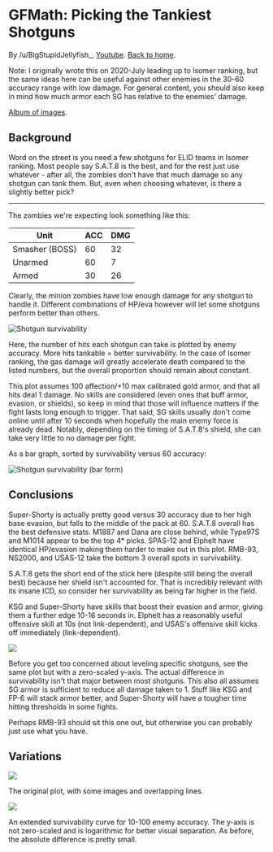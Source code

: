 # GFMath: Picking the Tankiest Shotguns

By /u/BigStupidJellyfish_, [Youtube](https://www.youtube.com/channel/UCXYXbrsfJJfvE5LJ9Bnu_fQ). [Back to home](https://big-stupid-jellyfish.github.io/gfmath/).

Note: I originally wrote this on 2020-July leading up to Isomer ranking, but the same ideas here can be useful against other enemies in the 30-60 accuracy range with low damage.
For general content, you should also keep in mind how much armor each SG has relative to the enemies' damage.

[Album of images](https://imgur.com/a/POHBYIl).

## Background

Word on the street is you need a few shotguns for ELID teams in Isomer ranking.
Most people say S.A.T.8 is the best, and for the rest just use whatever - after all, the zombies don't have that much damage so any shotgun can tank them.
But, even when choosing whatever, is there a slightly better pick?

---

The zombies we're expecting look something like this:

| Unit | ACC | DMG |
|--|--|--|
| Smasher (BOSS) | 60 | 32 |
| Unarmed | 60 | 7 |
| Armed | 30 | 26 |

Clearly, the minion zombies have low enough damage for any shotgun to handle it.
Different combinations of HP/eva however will let some shotguns perform better than others.

![Shotgun survivability](https://i.imgur.com/Fk0OKni.png)

Here, the number of hits each shotgun can take is plotted by enemy accuracy.
More hits tankable = better survivability.
In the case of Isomer ranking, the gas damage will greatly accelerate death compared to the listed numbers, but the overall proportion should remain about constant.

This plot assumes 100 affection/+10 max calibrated gold armor, and that all hits deal 1 damage.
No skills are considered (even ones that buff armor, evasion, or shields), so keep in mind that those will influence matters if the fight lasts long enough to trigger.
That said, SG skills usually don't come online until after 10 seconds when hopefully the main enemy force is already dead.
Notably, depending on the timing of S.A.T.8's shield, she can take very little to no damage per fight.

As a bar graph, sorted by survivability versus 60 accuracy:

![Shotgun survivability (bar form)](https://i.imgur.com/cZojBzE.png)

## Conclusions

Super-Shorty is actually pretty good versus 30 accuracy due to her high base evasion, but falls to the middle of the pack at 60.
S.A.T.8 overall has the best defensive stats.
M1887 and Dana are close behind, while Type97S and M1014 appear to be the top 4\* picks.
SPAS-12 and Elphelt have identical HP/evasion making them harder to make out in this plot.
RMB-93, NS2000, and USAS-12 take the bottom 3 overall spots in survivability.

S.A.T.8 gets the short end of the stick here (despite still being the overall best) because her shield isn't accounted for.
That is incredibly relevant with its insane ICD, so consider her survivability as being far higher in the field.

KSG and Super-Shorty have skills that boost their evasion and armor, giving them a further edge 10-16 seconds in.
Elphelt has a reasonably useful offensive skill at 10s (not link-dependent), and USAS's offensive skill kicks off immediately (link-dependent).

![](https://i.imgur.com/oXxDTfU.png)

Before you get too concerned about leveling specific shotguns, see the same plot but with a zero-scaled y-axis.
The actual difference in survivability isn't that major between most shotguns.
This also all assumes SG armor is sufficient to reduce all damage taken to 1.
Stuff like KSG and FP-6 will stack armor better, and Super-Shorty will have a tougher time hitting thresholds in some fights.

Perhaps RMB-93 should sit this one out, but otherwise you can probably just use what you have.

## Variations

![](https://i.redd.it/4jpr8ibixo851.png)

The original plot, with some images and overlapping lines.

![](https://i.imgur.com/LTxzyKu.png)

An extended survivability curve for 10-100 enemy accuracy.
The y-axis is not zero-scaled and is logarithmic for better visual separation.
As before, the absolute difference is pretty small.
